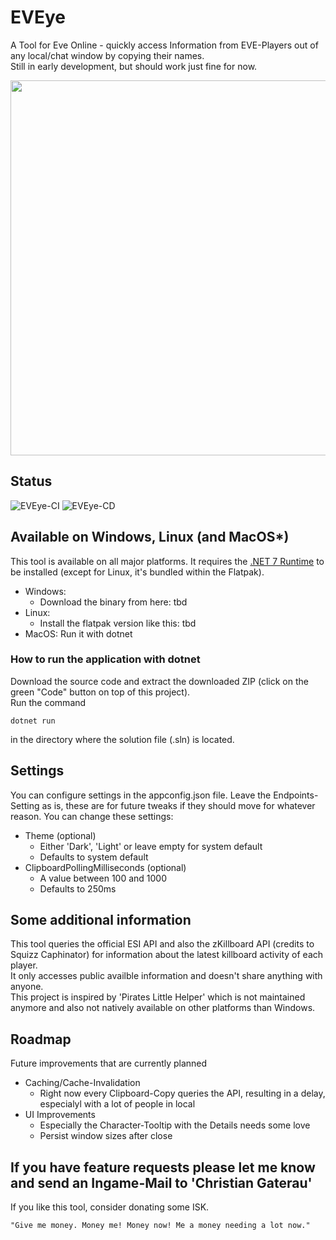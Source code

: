# EVEye
A Tool for Eve Online - quickly access Information from EVE-Players out of any local/chat window by copying their names.<br>
Still in early development, but should work just fine for now.

<img src="https://user-images.githubusercontent.com/42657063/232129804-52655df1-b49a-4597-becc-f13a431e6784.png" width=600px />

## Status
![EVEye-CI](https://github.com/erythana/EVEye/actions/workflows/EVEye-CI.yml/badge.svg)
![EVEye-CD](https://github.com/erythana/EVEye/actions/workflows/EVEye-CD.yml/badge.svg)

## Available on Windows, Linux (and MacOS*)
This tool is available on all major platforms.
It requires the [.NET 7 Runtime](https://dotnet.microsoft.com/en-us/download/dotnet/7.0) to be installed (except for Linux, it's bundled within the Flatpak).

* Windows:
  * Download the binary from here: tbd
* Linux:
  * Install the flatpak version like this: tbd
* MacOS:
    Run it with dotnet

### How to run the application with dotnet
Download the source code and extract the downloaded ZIP (click on the green "Code" button on top of this project).<br>
Run the command<br>
```
dotnet run
```
in the directory where the solution file (.sln) is located.

## Settings
You can configure settings in the appconfig.json file. Leave the Endpoints-Setting as is, these are for future tweaks if they should move for whatever reason.
You can change these settings:
* Theme (optional)
  * Either 'Dark', 'Light' or leave empty for system default
  * Defaults to system default
* ClipboardPollingMilliseconds (optional)
  * A value between 100 and 1000
  * Defaults to 250ms


## Some additional information
This tool queries the official ESI API and also the zKillboard API (credits to Squizz Caphinator) for information about the latest killboard activity of each player.<br>
It only accesses public availble information and doesn't share anything with anyone.<br>
This project is inspired by 'Pirates Little Helper' which is not maintained anymore and also not natively available on other platforms than Windows.

## Roadmap
Future improvements that are currently planned
* Caching/Cache-Invalidation
  * Right now every Clipboard-Copy queries the API, resulting in a delay, especialyl with a lot of people in local
* UI Improvements
  * Especially the Character-Tooltip with the Details needs some love
  * Persist window sizes after close

## If you have feature requests please let me know and send an Ingame-Mail to 'Christian Gaterau'
If you like this tool, consider donating some ISK.<br>

`
"Give me money. Money me! Money now! Me a money needing a lot now."
`
